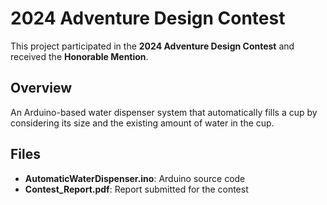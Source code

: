 # 2024 Adventure Design Contest 

This project participated in the **2024 Adventure Design Contest** and received the **Honorable Mention**.

## Overview
An Arduino-based water dispenser system that automatically fills a cup by considering its size and the existing amount of water in the cup.

## Files
- **AutomaticWaterDispenser.ino**: Arduino source code
- **Contest_Report.pdf**: Report submitted for the contest
